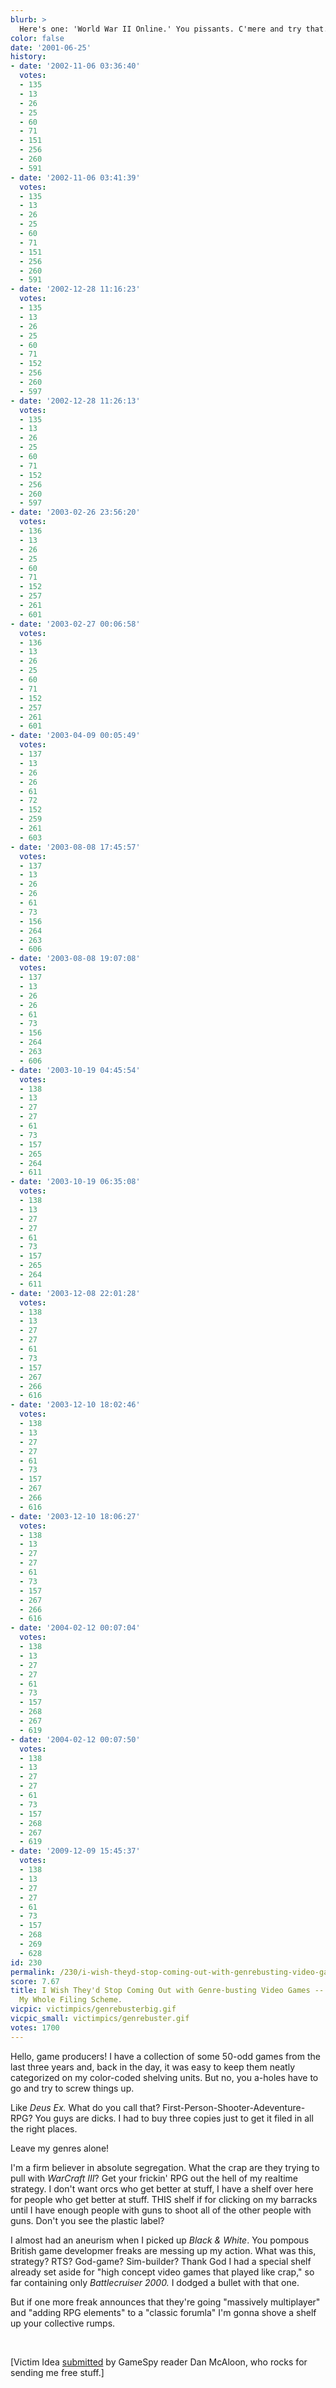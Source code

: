 ```yaml
---
blurb: >
  Here's one: 'World War II Online.' You pissants. C'mere and try that.
color: false
date: '2001-06-25'
history:
- date: '2002-11-06 03:36:40'
  votes:
  - 135
  - 13
  - 26
  - 25
  - 60
  - 71
  - 151
  - 256
  - 260
  - 591
- date: '2002-11-06 03:41:39'
  votes:
  - 135
  - 13
  - 26
  - 25
  - 60
  - 71
  - 151
  - 256
  - 260
  - 591
- date: '2002-12-28 11:16:23'
  votes:
  - 135
  - 13
  - 26
  - 25
  - 60
  - 71
  - 152
  - 256
  - 260
  - 597
- date: '2002-12-28 11:26:13'
  votes:
  - 135
  - 13
  - 26
  - 25
  - 60
  - 71
  - 152
  - 256
  - 260
  - 597
- date: '2003-02-26 23:56:20'
  votes:
  - 136
  - 13
  - 26
  - 25
  - 60
  - 71
  - 152
  - 257
  - 261
  - 601
- date: '2003-02-27 00:06:58'
  votes:
  - 136
  - 13
  - 26
  - 25
  - 60
  - 71
  - 152
  - 257
  - 261
  - 601
- date: '2003-04-09 00:05:49'
  votes:
  - 137
  - 13
  - 26
  - 26
  - 61
  - 72
  - 152
  - 259
  - 261
  - 603
- date: '2003-08-08 17:45:57'
  votes:
  - 137
  - 13
  - 26
  - 26
  - 61
  - 73
  - 156
  - 264
  - 263
  - 606
- date: '2003-08-08 19:07:08'
  votes:
  - 137
  - 13
  - 26
  - 26
  - 61
  - 73
  - 156
  - 264
  - 263
  - 606
- date: '2003-10-19 04:45:54'
  votes:
  - 138
  - 13
  - 27
  - 27
  - 61
  - 73
  - 157
  - 265
  - 264
  - 611
- date: '2003-10-19 06:35:08'
  votes:
  - 138
  - 13
  - 27
  - 27
  - 61
  - 73
  - 157
  - 265
  - 264
  - 611
- date: '2003-12-08 22:01:28'
  votes:
  - 138
  - 13
  - 27
  - 27
  - 61
  - 73
  - 157
  - 267
  - 266
  - 616
- date: '2003-12-10 18:02:46'
  votes:
  - 138
  - 13
  - 27
  - 27
  - 61
  - 73
  - 157
  - 267
  - 266
  - 616
- date: '2003-12-10 18:06:27'
  votes:
  - 138
  - 13
  - 27
  - 27
  - 61
  - 73
  - 157
  - 267
  - 266
  - 616
- date: '2004-02-12 00:07:04'
  votes:
  - 138
  - 13
  - 27
  - 27
  - 61
  - 73
  - 157
  - 268
  - 267
  - 619
- date: '2004-02-12 00:07:50'
  votes:
  - 138
  - 13
  - 27
  - 27
  - 61
  - 73
  - 157
  - 268
  - 267
  - 619
- date: '2009-12-09 15:45:37'
  votes:
  - 138
  - 13
  - 27
  - 27
  - 61
  - 73
  - 157
  - 268
  - 269
  - 628
id: 230
permalink: /230/i-wish-theyd-stop-coming-out-with-genrebusting-video-games--its-ruining-my-whole-filing-scheme/
score: 7.67
title: I Wish They'd Stop Coming Out with Genre-busting Video Games -- It's Ruining
  My Whole Filing Scheme.
vicpic: victimpics/genrebusterbig.gif
vicpic_small: victimpics/genrebuster.gif
votes: 1700
---
```


Hello, game producers! I have a collection of some 50-odd games from the
last three years and, back in the day, it was easy to keep them neatly
categorized on my color-coded shelving units. But no, you a-holes have
to go and try to screw things up.

Like *Deus Ex.* What do you call that?
First-Person-Shooter-Adeventure-RPG? You guys are dicks. I had to buy
three copies just to get it filed in all the right places.

Leave my genres alone!

I'm a firm believer in absolute segregation. What the crap are they
trying to pull with *WarCraft III*? Get your frickin' RPG out the hell
of my realtime strategy. I don't want orcs who get better at stuff, I
have a shelf over here for people who get better at stuff. THIS shelf if
for clicking on my barracks until I have enough people with guns to
shoot all of the other people with guns. Don't you see the plastic
label?

I almost had an aneurism when I picked up *Black & White*. You pompous
British game developmer freaks are messing up my action. What was this,
strategy? RTS? God-game? Sim-builder? Thank God I had a special shelf
already set aside for "high concept video games that played like crap,"
so far containing only *Battlecruiser 2000.* I dodged a bullet with that
one.

But if one more freak announces that they're going "massively
multiplayer" and "adding RPG elements" to a "classic forumla" I'm gonna
shove a shelf up your collective rumps.

&nbsp;

\[Victim Idea [submitted](mailto:feedback@gamespy.com) by GameSpy reader
Dan McAloon, who rocks for sending me free stuff.\]